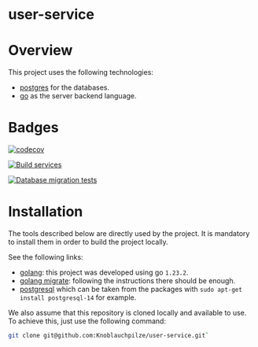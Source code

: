 # user-service

# Overview

This project uses the following technologies:

- [postgres](https://www.postgresql.org/) for the databases.
- [go](https://go.dev/) as the server backend language.

# Badges

[![codecov](https://codecov.io/gh/Knoblauchpilze/user-service/graph/badge.svg?token=94SJ008IPB)](https://codecov.io/gh/Knoblauchpilze/user-service)

[![Build services](https://github.com/Knoblauchpilze/user-service/actions/workflows/build-and-deploy.yml/badge.svg)](https://github.com/Knoblauchpilze/user-service/actions/workflows/build-and-deploy.yml)

[![Database migration tests](https://github.com/Knoblauchpilze/user-service/actions/workflows/database-migration-tests.yml/badge.svg)](https://github.com/Knoblauchpilze/user-service/actions/workflows/database-migration-tests.yml)

# Installation

The tools described below are directly used by the project. It is mandatory to install them in order to build the project locally.

See the following links:

- [golang](https://go.dev/doc/install): this project was developed using go `1.23.2`.
- [golang migrate](https://github.com/golang-migrate/migrate/blob/master/cmd/migrate/README.md): following the instructions there should be enough.
- [postgresql](https://www.postgresql.org/) which can be taken from the packages with `sudo apt-get install postgresql-14` for example.

We also assume that this repository is cloned locally and available to use. To achieve this, just use the following command:

```bash
git clone git@github.com:Knoblauchpilze/user-service.git`
```
